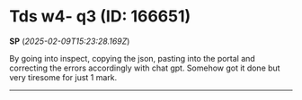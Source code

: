 # Tds w4- q3 (ID: 166651)

**SP** (_2025-02-09T15:23:28.169Z_)

By going into inspect, copying the json, pasting into the portal and correcting the errors accordingly with chat gpt. Somehow got it done but very tiresome for just 1 mark.

---
